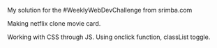 My solution for the #WeeklyWebDevChallenge from srimba.com

Making netflix clone movie card.

Working with CSS through JS. Using onclick function, classList toggle.
